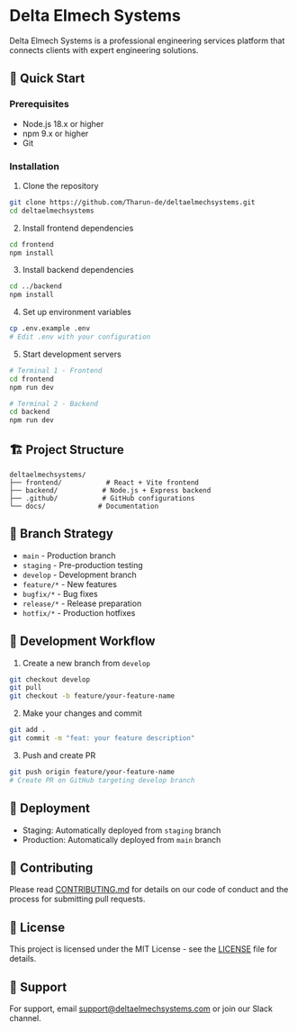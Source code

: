 # Delta Elmech Systems

Delta Elmech Systems is a professional engineering services platform that connects clients with expert engineering solutions.

## 🚀 Quick Start

### Prerequisites

- Node.js 18.x or higher
- npm 9.x or higher
- Git

### Installation

1. Clone the repository
```bash
git clone https://github.com/Tharun-de/deltaelmechsystems.git
cd deltaelmechsystems
```

2. Install frontend dependencies
```bash
cd frontend
npm install
```

3. Install backend dependencies
```bash
cd ../backend
npm install
```

4. Set up environment variables
```bash
cp .env.example .env
# Edit .env with your configuration
```

5. Start development servers
```bash
# Terminal 1 - Frontend
cd frontend
npm run dev

# Terminal 2 - Backend
cd backend
npm run dev
```

## 🏗️ Project Structure

```
deltaelmechsystems/
├── frontend/           # React + Vite frontend
├── backend/           # Node.js + Express backend
├── .github/           # GitHub configurations
└── docs/             # Documentation
```

## 🌿 Branch Strategy

- `main` - Production branch
- `staging` - Pre-production testing
- `develop` - Development branch
- `feature/*` - New features
- `bugfix/*` - Bug fixes
- `release/*` - Release preparation
- `hotfix/*` - Production hotfixes

## 🔄 Development Workflow

1. Create a new branch from `develop`
```bash
git checkout develop
git pull
git checkout -b feature/your-feature-name
```

2. Make your changes and commit
```bash
git add .
git commit -m "feat: your feature description"
```

3. Push and create PR
```bash
git push origin feature/your-feature-name
# Create PR on GitHub targeting develop branch
```

## 🚀 Deployment

- Staging: Automatically deployed from `staging` branch
- Production: Automatically deployed from `main` branch

## 📝 Contributing

Please read [CONTRIBUTING.md](.github/CONTRIBUTING.md) for details on our code of conduct and the process for submitting pull requests.

## 📄 License

This project is licensed under the MIT License - see the [LICENSE](LICENSE) file for details.

## 🤝 Support

For support, email support@deltaelmechsystems.com or join our Slack channel. 